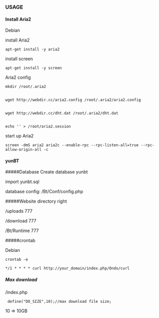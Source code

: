 ### USAGE

#### Install Aria2

Debian


install Aria2 


```
apt-get install -y aria2
```

install screen

```
apt-get install -y screen
```

Aria2 config

```
mkdir /root/.aria2


wget http://webdir.cc/aria2.config /root/.aria2/aria2.config


wget http://webdir.cc/dht.dat /root/.aria2/dht.dat


echo '' > /root/aria2.session 

```

start up Aria2 

```
screen -dmS aria2 aria2c --enable-rpc --rpc-listen-all=true --rpc-allow-origin-all -c 
```

#### yunBT


#####Database
Create database yunbt

import yunbt.sql

database config:
/Bt/Conf/config.php


#####Website directory right

/uploads 777

/download 777

/Bt/Runtime 777


#####crontab

Debian

```
crontab -e

```

```
*/1 * * * * curl http://your_domain/index.php/Ondo/curl
```

##### Max download
/index.php
```
 define("DO_SIZE",10);//max download file size;  
```
10 => 10GB






